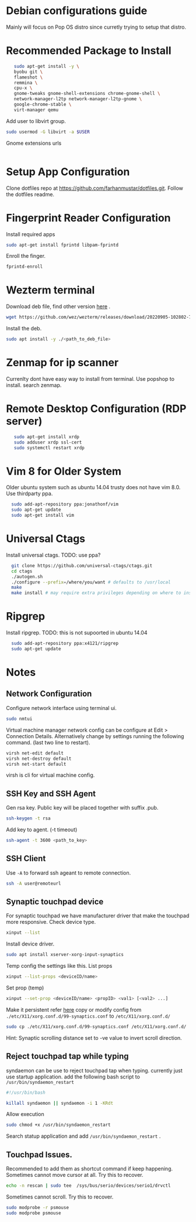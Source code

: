 # Debian configurations guide
Mainly will focus on Pop OS distro since curretly trying to setup that distro.

# Recommended Package to Install
```bash
   sudo apt-get install -y \
   byobu git \
   flameshot \
   remmina \
   cpu-x \
   gnome-tweaks gnome-shell-extensions chrome-gnome-shell \
   network-manager-l2tp network-manager-l2tp-gnome \
   google-chrome-stable \
   virt-manager qemu
```

Add user to libvirt group.
```bash
sudo usermod -G libvirt -a $USER
```

<!-- TODO: explore https://github.com/pop-os/touchegg#installation -->
Gnome extensions urls
```bash
```

# Setup App Configuration
Clone dotfiles repo at https://github.com/farhanmustar/dotfiles.git.
Follow the dotfiles readme.

# Fingerprint Reader Configuration
<!-- source from https://rcarrillo.dev/enable-fingerprint-scanner-on-pop-os-21-10/ -->
Install required apps
```bash
sudo apt-get install fprintd libpam-fprintd
```
Enroll the finger.
```bash
fprintd-enroll
```

# Wezterm terminal
Download deb file, find other version [here](https://wezfurlong.org/wezterm/install/linux.html) .
```bash
wget https://github.com/wez/wezterm/releases/download/20220905-102802-7d4b8249/wezterm-20220905-102802-7d4b8249.Ubuntu22.04.deb
```
Install the deb.
```bash
sudo apt install -y ./<path_to_deb_file>
```

# Zenmap for ip scanner
Currenlty dont have easy way to install from terminal.
Use popshop to install. search zenmap.

# Remote Desktop Configuration (RDP server)
```bash
   sudo apt-get install xrdp
   sudo adduser xrdp ssl-cert
   sudo systemctl restart xrdp
```

# Vim 8 for Older System
Older ubuntu system such as ubuntu 14.04 trusty does not have vim 8.0. Use thirdparty ppa.
```bash
  sudo add-apt-repository ppa:jonathonf/vim
  sudo apt-get update
  sudo apt-get install vim
```

# Universal Ctags
Install universal ctags. TODO: use ppa?
```bash
  git clone https://github.com/universal-ctags/ctags.git
  cd ctags
  ./autogen.sh
  ./configure --prefix=/where/you/want # defaults to /usr/local
  make
  make install # may require extra privileges depending on where to install
```

# Ripgrep
Install ripgrep. TODO: this is not supoorted in ubuntu 14.04
```bash
  sudo add-apt-repository ppa:x4121/ripgrep
  sudo apt-get update
```

# Notes

## Network Configuration
Configure network interface using terminal ui.
```bash
sudo nmtui
```

Virtual machine manager network config can be configure at Edit > Connection Details.
Alternatively change by settings running the following command. (last two line to restart).
```bash
virsh net-edit default
virsh net-destroy default
virsh net-start default
```
virsh is cli for virtual machine config.

## SSH Key and SSH Agent

Gen rsa key. Public key will be placed together with suffix .pub.
```bash
ssh-keygen -t rsa
```

Add key to agent. (-t timeout)
```bash
ssh-agent -t 3600 <path_to_key>
```

## SSH Client
Use `-A` to forward ssh ageant to remote connection.
```bash
ssh -A user@remoteurl
```

## Synaptic touchpad device
For synaptic touchpad we have manufacturer driver that make the touchpad more responsive.
Check device type.
```bash
xinput --list
```
Install device driver.
```bash
sudo apt install xserver-xorg-input-synaptics
```
Temp config the settings like this.
List props
```bash
xinput --list-props <deviceID/name>
```
Set prop (temp)
```bash
xinput --set-prop <deviceID/name> <propID> <val1> [<val2> ...]
```
Make it persistent refer [here](https://www.x.org/releases/X11R7.6/doc/man/man4/synaptics.4.xhtml#heading4) 
copy or modify config from `./etc/X11/xorg.conf.d/99-synaptics.conf` to `/etc/X11/xorg.conf.d/`
```bash
sudo cp ./etc/X11/xorg.conf.d/99-synaptics.conf /etc/X11/xorg.conf.d/
```
Hint:
Synaptic scrolling distance set to -ve value to invert scroll direction.

## Reject touchpad tap while typing
syndaemon can be use to reject touchpad tap when typing.
currently just use startup application.
add the following bash script to `/usr/bin/syndaemon_restart` 
```bash
#!/usr/bin/bash

killall syndaemon || syndaemon -i 1 -KRdt
```
Allow execution
```bash
sudo chmod +x /usr/bin/syndaemon_restart
```
Search statup application and add `/usr/bin/syndaemon_restart` .

## Touchpad Issues.
Recommended to add them as shortcut command if keep happening.
Sometimes cannot move cursor at all. Try this to recover.
```bash
echo -n rescan | sudo tee  /sys/bus/serio/devices/serio1/drvctl
```
Sometimes cannot scroll. Try this to recover.
```bash
sudo modprobe -r psmouse
sudo modprobe psmouse
```
